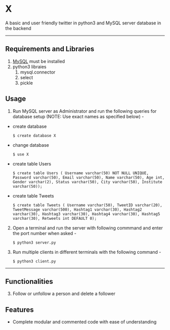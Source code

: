 # X
A basic and user friendly twitter in python3 and MySQL server database in the backend

---

## Requirements and Libraries

1. [MySQL](https://dev.mysql.com/downloads/installer/) must be installed
2. python3 libraies
    1. mysql.connector
    2. select
    3. pickle

## Usage

1. Run MySQL server as Administrator and run the following queries for database setup (NOTE: Use exact names as specified below) -
  - create database

    `$ create database X`<br />
  - change database

    `$ use X`<br />
    
  - create table Users

    `$ create table Users ( Username varchar(50) NOT NULL UNIQUE, Password varchar(50), Email varchar(50), Name varchar(50), Age int, Gender varchar(2), Status varchar(50), City varchar(50), Institute varchar(50));`<br />
    
  - create table Tweets

    `$ create table Tweets ( Username varchar(50), TweetID varchar(20), TweetMessage varchar(500), Hashtag1 varchar(30), Hashtag2 varchar(30), Hashtag3 varchar(30), Hashtag4 varchar(30), Hashtag5 varchar(30), Retweets int DEFAULT 0);`<br />

2. Open a terminal and run the server with following commmand and enter the port number when asked - 

    `$ python3 server.py`

3. Run multiple clients in different terminals with the following command - 

    `$ python3 client.py`

---

## Functionalities
3. Follow or unfollow a person and delete a follower
## Features
- Complete modular and commented code with ease of understanding
